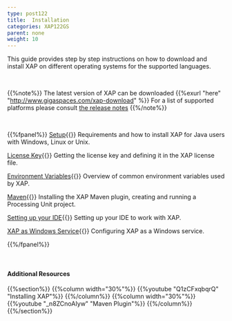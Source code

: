 ```yaml
---
type: post122
title:  Installation
categories: XAP122GS
parent: none
weight: 10
---
```




This guide provides step by step instructions on how to download and install XAP on different operating systems for the supported languages.

<br>

{{%note%}}
The latest version of XAP can be downloaded {{%exurl "here" "http://www.gigaspaces.com/xap-download" %}} For a list of supported platforms please consult [the release notes](/release_notes)
{{%/note%}}

<br>

{{%fpanel%}}
[Setup](./installation-java.html){{<wbr>}}
Requirements and how to install XAP for Java users with Windows, Linux or Unix.

[License Key](./license-key.html){{<wbr>}}
Getting the license key and defining it in the XAP license file.

[Environment Variables](./common-environment-variables.html){{<wbr>}}
Overview of common environment variables used by XAP.

[Maven](./installation-maven-overview.html){{<wbr>}}
Installing the XAP Maven plugin, creating and running a Processing Unit project.

[Setting up your IDE](./installation-eclipse-overview.html){{<wbr>}}
Setting up your IDE to work with XAP.

[XAP as Windows Service](./installation-windows-service.html){{<wbr>}}
Configuring XAP as a Windows service.

{{%/fpanel%}}

<br>


#### Additional Resources
{{%section%}}
{{%column width="30%"%}}
{{%youtube "Q1zCFxqbqrQ"  "Installing XAP"%}}
{{%/column%}}
{{%column width="30%"%}}
{{%youtube "_n8ZCnoAIyw"  "Maven Plugin"%}}
{{%/column%}}
{{%/section%}}



